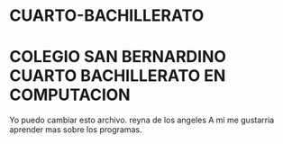 # CUARTO-BACHILLERATO
# COLEGIO SAN BERNARDINO CUARTO BACHILLERATO EN COMPUTACION

Yo puedo cambiar esto archivo.
reyna de los angeles
A mi me gustarria aprender mas sobre los programas.
